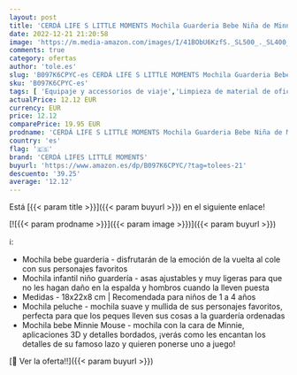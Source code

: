 ```yaml
---
layout: post
title: 'CERDÁ LIFE S LITTLE MOMENTS Mochila Guarderia Bebe Niña de Minnie - Licencia Oficial Disney  2100003385'
date: 2022-12-21 21:20:58
image: 'https://m.media-amazon.com/images/I/41BObU6KzfS._SL500_._SL400_.jpg'
comments: true
category: ofertas
author: 'tole.es'
slug: 'B097K6CPYC-es CERDÁ LIFE S LITTLE MOMENTS Mochila Guarderia Bebe Niña de...'
sku: 'B097K6CPYC-es'
tags: [ 'Equipaje y accessorios de viaje','Limpieza de material de oficina','Material de oficina','Mochilas','Mochilas infantiles','Moda','Oficina y papelería','bebe','cerdá lifes little moments','🇪🇸', ]
actualPrice: 12.12 EUR
currency: EUR
price: 12.12
comparePrice: 19.95 EUR
prodname: 'CERDÁ LIFE S LITTLE MOMENTS Mochila Guarderia Bebe Niña de Minnie - Licencia Oficial Disney  2100003385'
country: 'es'
flag: '🇪🇸'
brand: 'CERDÁ LIFES LITTLE MOMENTS'
buyurl: 'https://www.amazon.es/dp/B097K6CPYC/?tag=tolees-21'
descuento: '39.25'
average: '12.12'
---
```


Está [{{< param title >}}]({{< param buyurl >}}) en el siguiente enlace!

[![{{< param prodname >}}]({{< param image >}})]({{< param buyurl >}})

ℹ️:

- Mochila bebe guarderia - disfrutarán de la emoción de la vuelta al cole con sus personajes favoritos
- Mochila infantil niño guardería - asas ajustables y muy ligeras para que no les hagan daño en la espalda y hombros cuando la lleven puesta
- Medidas - 18x22x8 cm | Recomendada para niños de 1 a 4 años
- Mochila peluche - mochila suave y mullida de sus personajes favoritos, perfecta para que los peques lleven sus cosas a la guardería ordenadas
- Mochila bebe Minnie Mouse - mochila con la cara de Minnie, aplicaciones 3D y detalles bordados, ¡verás como les encantan los detalles de su famoso lazo y quieren ponerse uno a juego!

[🛒 Ver la oferta!!]({{< param buyurl >}})

